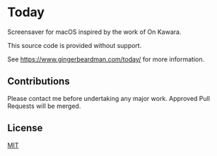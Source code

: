 # Today

Screensaver for macOS inspired by the work of On Kawara.

This source code is provided without support.

See https://www.gingerbeardman.com/today/ for more information.

## Contributions

Please contact me before undertaking any major work. Approved Pull Requests will be merged.

## License
[MIT](LICENSE)
